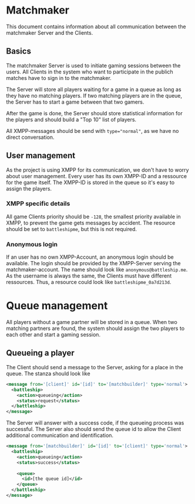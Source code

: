 # Matchmaker

This document contains information about all communication between the matchmaker Server and the Clients.

## Basics

The matchmaker Server is used to initiate gaming sessions between the users. All Clients in the system who want to participate in the publich matches have to sign in to the matchmaker.

The Server will store all players waiting for a game in a queue as long as they have no matching players. If two matching players are in the queue, the Server has to start a game between that two gamers.

After the game is done, the Server should store statistical information for the players and should build a "Top 10" list of players.

All XMPP-messages should be send with ```type="normal"```, as we have no direct conversation.

## User management

As the project is using XMPP for its communication, we don't have to worry about user management. Every user has its own XMPP-ID and a ressource for the game itself. The XMPP-ID is stored in the queue so it's easy to assign the players.


### XMPP specific details

All game Clients priority should be ```-128```, the smallest priority available in XMPP, to prevent the game gets messages by accident. The resource should be set to ```battleshipme```, but this is not required.

### Anonymous login

If an user has no own XMPP-Account, an anonymous login should be available. The login should be provided by the XMPP-Server serving the matchmaker-account. The name should look like ```anonymous@battleship.me```. As the username is always the same, the Clients must have different ressources. Thus, a resource could look like ```battleshipme_0a7d213d```.

# Queue management

All players without a game partner will be stored in a queue. When two matching partners are found, the system should assign the two players to each other and start a gaming session.

## Queueing a player

The Client should send a message to the Server, asking for a place in the queue. The stanza should look like

```xml
<message from='[client]' id='[id]' to='[matchbuilder]' type='normal'>
  <battleship>
    <action>queueing</action>
    <status>request</status>
  </battleship>
</message>
```

The Server will answer with a success code, if the queueing process was successful. The Server also should send the queue id to allow the Client additional communication and identification.

```xml
<message from='[matchbuilder]' id='[id]' to='[client]' type='normal'>
  <battleship>
    <action>queueing</action>
    <status>success</status>
    
    <queue>
      <id>[the queue id]</id>
    </queue>
  </battleship>
</message>
```
